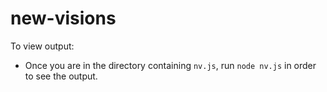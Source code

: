 # new-visions
To view output:
- Once you are in the directory containing ```nv.js```, run ```node nv.js``` in order to see the output.